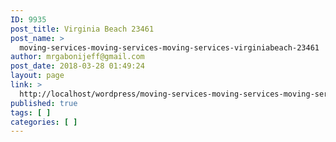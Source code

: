 ```yaml
---
ID: 9935
post_title: Virginia Beach 23461
post_name: >
  moving-services-moving-services-moving-services-virginiabeach-23461
author: mrgabonijeff@gmail.com
post_date: 2018-03-28 01:49:24
layout: page
link: >
  http://localhost/wordpress/moving-services-moving-services-moving-services-virginiabeach-23461/
published: true
tags: [ ]
categories: [ ]
---
```

